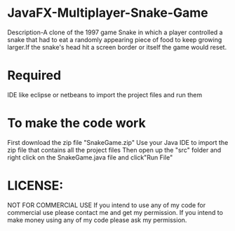 # JavaFX-Multiplayer-Snake-Game

Description-A clone of the 1997 game Snake in which a player controlled a snake that had to eat a randomly appearing piece of food to keep growing larger.If the snake's head hit a screen border or itself the game would reset.

# Required

IDE like eclipse or netbeans to import the project files and run them 


# To make the code work 

First download the zip file "SnakeGame.zip"
Use your Java IDE to import the zip file that contains all the project files
Then open up the "src" folder and right click on the SnakeGame.java file and click"Run File"

# LICENSE:
NOT FOR COMMERCIAL USE If you intend to use any of my code for commercial use please contact me and get my permission. If you intend to make money using any of my code please ask my permission.




